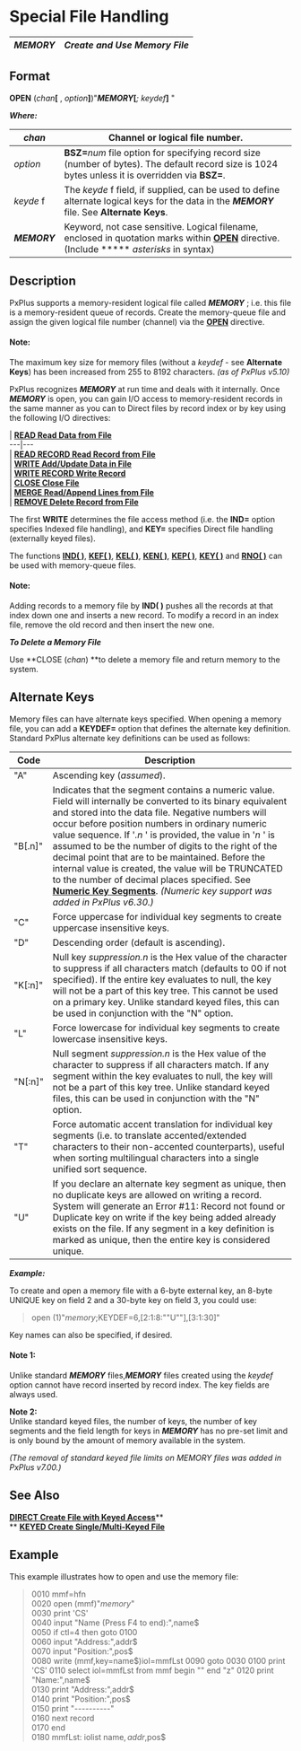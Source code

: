 # Special File Handling

***MEMORY*** |  **_Create and Use Memory File_**  
---|---  
  
##  Format

**OPEN** (_chan_**[** , _option_**]**)"***MEMORY*[**_; keydef_**]** "

**_Where:_**

_chan_ |  Channel or logical file number.  
---|---  
_option_ |  **BSZ=**_num_ file option for specifying record size (number of bytes). The default record size is 1024 bytes unless it is overridden via **BSZ=**.  
_keyde_ f |  The _keyde_ f field, if supplied, can be used to define alternate logical keys for the data in the ***MEMORY*** file. See **Alternate Keys**.  
***MEMORY*** |  Keyword, not case sensitive. Logical filename, enclosed in quotation marks within **[OPEN](../directives/open.md)** directive. (Include *****  _asterisks_ in syntax)  
  
##  Description

PxPlus supports a memory-resident logical file called ***MEMORY*** ; i.e. this file is a memory-resident queue of records. Create the memory-queue file and assign the given logical file number (channel) via the **[OPEN](../directives/open.md)** directive.

#### **Note:**  
The maximum key size for memory files (without a _keydef_ \- see **Alternate Keys**) has been increased from 255 to 8192 characters. _(as of PxPlus v5.10)_

PxPlus recognizes ***MEMORY*** at run time and deals with it internally. Once ***MEMORY*** is open, you can gain I/O access to memory-resident records in the same manner as you can to Direct files by record index or by key using the following I/O directives:

|  [**READ Read Data from File**](../directives/read.md)  
---|---  
|  [**READ RECORD Read Record from File**](../directives/read_record.md)  
|  [**WRITE Add/Update Data in File**](../directives/write.md)  
|  [**WRITE RECORD Write Record**](../directives/write_record.md)  
|  [**CLOSE Close File**](../directives/close.md)  
|  [**MERGE Read/Append Lines from File**](../directives/merge.md)  
|  [**REMOVE Delete Record from File**](../directives/remove.md)  
  
The first **WRITE** determines the file access method (i.e. the **IND=** option specifies Indexed file handling), and **KEY=** specifies Direct file handling (externally keyed files).

The functions **[IND( )](../functions/ind.md)**, **[KEF( )](../functions/kef.md)**, **[KEL( )](../functions/kel.md)**, **[KEN( )](../functions/ken.md)**, **[KEP( )](../functions/kep.md)**, **[KEY( )](../functions/key.md)** and **[RNO( )](../functions/rno.md)** can be used with memory-queue files.

#### **Note:**  
Adding records to a memory file by **IND( )** pushes all the records at that index down one and inserts a new record. To modify a record in an index file, remove the old record and then insert the new one.

**_To Delete a Memory File_**

Use **CLOSE (_chan_) **to delete a memory file and return memory to the system.

##  Alternate Keys

Memory files can have alternate keys specified. When opening a memory file, you can add a **KEYDEF=** option that defines the alternate key definition. Standard PxPlus alternate key definitions can be used as follows:

**Code** |  **Description**  
---|---  
"A" |  Ascending key (_assumed_).  
"B[.n]" |  Indicates that the segment contains a numeric value. Field will internally be converted to its binary equivalent and stored into the data file. Negative numbers will occur before position numbers in ordinary numeric value sequence. If '_.n_ ' is provided, the value in '_n_ ' is assumed to be the number of digits to the right of the decimal point that are to be maintained. Before the internal value is created, the value will be TRUNCATED to the number of decimal places specified. See [**Numeric Key Segments**](../directives/keyed.htm#NumericKey). _(Numeric key support was added in PxPlus v6.30.)_  
"C" |  Force uppercase for individual key segments to create uppercase insensitive keys.  
"D" |  Descending order (default is ascending).  
"K[:n]" |  Null key _suppression.n_ is the Hex value of the character to suppress if all characters match (defaults to $00$ if not specified). If the entire key evaluates to null, the key will not be a part of this key tree. This cannot be used on a primary key. Unlike standard keyed files, this can be used in conjunction with the "N" option.  
"L" |  Force lowercase for individual key segments to create lowercase insensitive keys.  
"N[:n]" |  Null segment _suppression.n_ is the Hex value of the character to suppress if all characters match. If any segment within the key evaluates to null, the key will not be a part of this key tree. Unlike standard keyed files, this can be used in conjunction with the "N" option.  
"T" |  Force automatic accent translation for individual key segments (i.e. to translate accented/extended characters to their non-accented counterparts), useful when sorting multilingual characters into a single unified sort sequence.  
"U" |  If you declare an alternate key segment as unique, then no duplicate keys are allowed on writing a record. System will generate an Error #11: Record not found or Duplicate key on write if the key being added already exists on the file. If any segment in a key definition is marked as unique, then the entire key is considered unique.  
  
**_Example:_**

To create and open a memory file with a 6-byte external key, an 8-byte UNIQUE key on field 2 and a 30-byte key on field 3, you could use:

> open (1)"*memory*;KEYDEF=6,[2:1:8:""U""],[3:1:30]"

Key names can also be specified, if desired.

#### **Note 1:**  
Unlike standard ***MEMORY*** files,***MEMORY*** files created using the _keydef_ option cannot have record inserted by record index. The key fields are always used.  
  
**Note 2:**  
Unlike standard keyed files, the number of keys, the number of key segments and the field length for keys in ***MEMORY*** has no pre-set limit and is only bound by the amount of memory available in the system.  
  
_(The removal of standard keyed file limits on *MEMORY* files was added in PxPlus v7.00.)_

##  See Also

[**DIRECT Create File with Keyed Access**](../directives/direct.md)**  
** [**KEYED Create Single/Multi-Keyed File**](../directives/keyed.md)

##  Example

This example illustrates how to open and use the memory file:

> 0010 mmf=hfn  
>  0020 open (mmf)"*memory*"  
>  0030 print 'CS'  
>  0040 input "Name (Press F4 to end):",name$  
>  0050 if ctl=4 then goto 0100  
>  0060 input "Address:",addr$  
>  0070 input "Position:",pos$  
>  0080 write (mmf,key=name$)iol=mmfLst  
>  0090 goto 0030  
>  0100 print 'CS'  
>  0110 select iol=mmfLst from mmf begin "" end "z"  
>  0120 print "Name:",name$  
>  0130 print "Address:",addr$  
>  0140 print "Position:",pos$  
>  0150 print "----------"  
>  0160 next record  
>  0170 end  
>  0180 mmfLst: iolist name$,addr$,pos$
